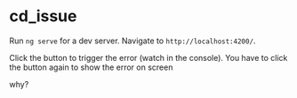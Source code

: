 # cd_issue

Run `ng serve` for a dev server. Navigate to `http://localhost:4200/`.

Click the button to trigger the error (watch in the console).
You have to click the button again to show the error on screen

why?
